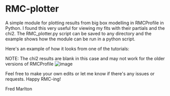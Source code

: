 # RMC-plotter
A simple module for plotting results from big box modelling in RMCProfile in Python.
I found this very useful for viewing my fits with their partials and the chi2.
The RMC_plotter.py script can be saved to any directory and the example shows how the module can be run in a python script.

Here's an example of how it looks from one of the tutorials:

NOTE: The chi2 results are blank in this case and may not work for the older versions of RMCProfile
![image](https://user-images.githubusercontent.com/40761740/63579087-20574c80-c592-11e9-8a79-ff065262de88.png)

Feel free to make your own edits or let me know if there's any issues or requests.
Happy RMC-ing!

Fred Marlton

